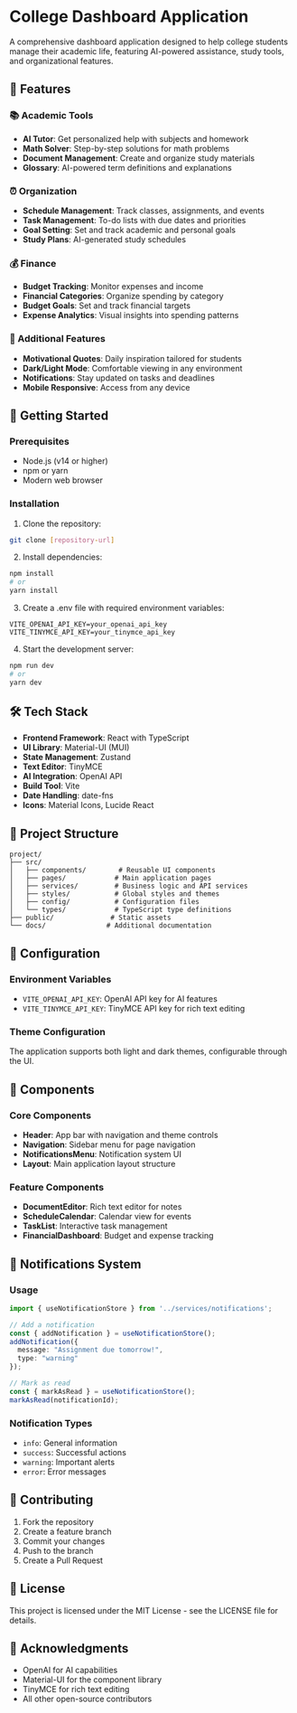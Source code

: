 # College Dashboard Application

A comprehensive dashboard application designed to help college students manage their academic life, featuring AI-powered assistance, study tools, and organizational features.

## 🌟 Features

### 📚 Academic Tools
- **AI Tutor**: Get personalized help with subjects and homework
- **Math Solver**: Step-by-step solutions for math problems
- **Document Management**: Create and organize study materials
- **Glossary**: AI-powered term definitions and explanations

### ⏰ Organization
- **Schedule Management**: Track classes, assignments, and events
- **Task Management**: To-do lists with due dates and priorities
- **Goal Setting**: Set and track academic and personal goals
- **Study Plans**: AI-generated study schedules

### 💰 Finance
- **Budget Tracking**: Monitor expenses and income
- **Financial Categories**: Organize spending by category
- **Budget Goals**: Set and track financial targets
- **Expense Analytics**: Visual insights into spending patterns

### 🎯 Additional Features
- **Motivational Quotes**: Daily inspiration tailored for students
- **Dark/Light Mode**: Comfortable viewing in any environment
- **Notifications**: Stay updated on tasks and deadlines
- **Mobile Responsive**: Access from any device

## 🚀 Getting Started

### Prerequisites
- Node.js (v14 or higher)
- npm or yarn
- Modern web browser

### Installation

1. Clone the repository:
```bash
git clone [repository-url]
```

2. Install dependencies:
```bash
npm install
# or
yarn install
```

3. Create a .env file with required environment variables:
```env
VITE_OPENAI_API_KEY=your_openai_api_key
VITE_TINYMCE_API_KEY=your_tinymce_api_key
```

4. Start the development server:
```bash
npm run dev
# or
yarn dev
```

## 🛠️ Tech Stack

- **Frontend Framework**: React with TypeScript
- **UI Library**: Material-UI (MUI)
- **State Management**: Zustand
- **Text Editor**: TinyMCE
- **AI Integration**: OpenAI API
- **Build Tool**: Vite
- **Date Handling**: date-fns
- **Icons**: Material Icons, Lucide React

## 📁 Project Structure

```
project/
├── src/
│   ├── components/        # Reusable UI components
│   ├── pages/            # Main application pages
│   ├── services/         # Business logic and API services
│   ├── styles/           # Global styles and themes
│   ├── config/           # Configuration files
│   └── types/            # TypeScript type definitions
├── public/              # Static assets
└── docs/               # Additional documentation
```

## 🔧 Configuration

### Environment Variables
- `VITE_OPENAI_API_KEY`: OpenAI API key for AI features
- `VITE_TINYMCE_API_KEY`: TinyMCE API key for rich text editing

### Theme Configuration
The application supports both light and dark themes, configurable through the UI.

## 📱 Components

### Core Components
- **Header**: App bar with navigation and theme controls
- **Navigation**: Sidebar menu for page navigation
- **NotificationsMenu**: Notification system UI
- **Layout**: Main application layout structure

### Feature Components
- **DocumentEditor**: Rich text editor for notes
- **ScheduleCalendar**: Calendar view for events
- **TaskList**: Interactive task management
- **FinancialDashboard**: Budget and expense tracking

## 🔔 Notifications System

### Usage
```typescript
import { useNotificationStore } from '../services/notifications';

// Add a notification
const { addNotification } = useNotificationStore();
addNotification({
  message: "Assignment due tomorrow!",
  type: "warning"
});

// Mark as read
const { markAsRead } = useNotificationStore();
markAsRead(notificationId);
```

### Notification Types
- `info`: General information
- `success`: Successful actions
- `warning`: Important alerts
- `error`: Error messages

## 🤝 Contributing

1. Fork the repository
2. Create a feature branch
3. Commit your changes
4. Push to the branch
5. Create a Pull Request

## 📄 License

This project is licensed under the MIT License - see the LICENSE file for details.

## 🙏 Acknowledgments

- OpenAI for AI capabilities
- Material-UI for the component library
- TinyMCE for rich text editing
- All other open-source contributors
